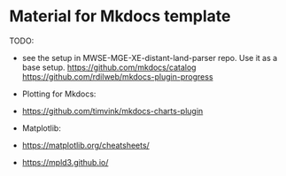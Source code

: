 # Material for Mkdocs template

TODO:
- see the setup in MWSE-MGE-XE-distant-land-parser repo.
Use it as a base setup.
https://github.com/mkdocs/catalog
https://github.com/rdilweb/mkdocs-plugin-progress

- Plotting for Mkdocs:
 - https://github.com/timvink/mkdocs-charts-plugin
 - Matplotlib:
  - https://matplotlib.org/cheatsheets/
  - https://mpld3.github.io/